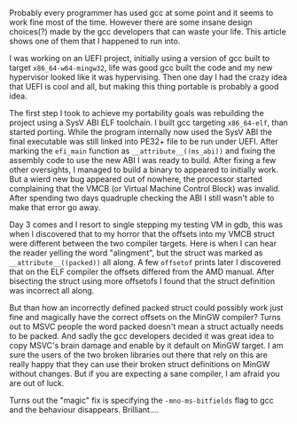 <!--GEN_META
GEN_TITLE=Unexpected issues with GCC
GEN_DESCRIPTION=how unfortunate sofware design can waste days of development time
GEN_KEYWORDS=gcc,compiler,bitfields,mno-ms-bitfields
GEN_AUTHOR=Máté Kukri
GEN_TIMESTAMP=2020-09-16 23:52
GEN_COPYRIGHT=Copyright (C) Máté Kukri, 2020
-->
Probably every programmer has used gcc at some point and it seems to work fine
most of the time. However there are some insane design choices(?) made by the
gcc developers that can waste your life. This article shows one of them that
I happened to run into.

I was working on an UEFI project, initially using a version of gcc built to
target `x86_64-w64-mingw32`, life was good gcc built the code and my new
hypervisor looked like it was hypervising. Then one day I had the crazy idea
that UEFI is cool and all, but making this thing portable is probably a good
idea.

The first step I took to achieve my portability goals was rebuilding the
project using a SysV ABI ELF toolchain. I built gcc targeting `x86_64-elf`,
than started porting. While the program internally now used the SysV ABI the
final executable was still linked into PE32+ file to be run under UEFI. After
marking the `efi_main` function as `__attribute__((ms_abi))` and fixing the
assembly code to use the new ABI I was ready to build. After fixing a few
other oversights, I managed to build a binary to appeared to initially work.
But a wierd new bug appeared out of nowhere, the processor started complaining
that the VMCB (or Virtual Machine Control Block) was invalid. After spending
two days quadruple checking the ABI I still wasn't able to make that error go
away.

Day 3 comes and I resort to single stepping my testing VM in gdb, this was when
I discovered that to my horror that the offsets into my VMCB struct were
different between the two compiler targets. Here is when I can hear the reader
yelling the word "alingment", but the struct was marked as `__attribute__((packed))`
all along. A few `offsetof` prints later I discovered that on the ELF
compiler the offsets differed from the AMD manual. After bisecting the struct
using more offsetofs I found that the struct definition was incorrect all along.

But than how an incorrectly defined packed struct could possibly work just fine
and magically have the correct offsets on the MinGW compiler? Turns out to MSVC
people the word packed doesn't mean a struct actually needs to be packed. And
sadly the gcc developers decided it was great idea to copy MSVC's brain damage
and enable by it default on MinGW target. I am sure the users of the two broken
libraries out there that rely on this are really happy that they can use their
broken struct definitions on MinGW without changes. But if you are expecting a
sane compiler, I am afraid you are out of luck.

Turns out the "magic" fix is specifying the `-mno-ms-bitfields` flag to gcc and
the behaviour disappears. Brilliant....
